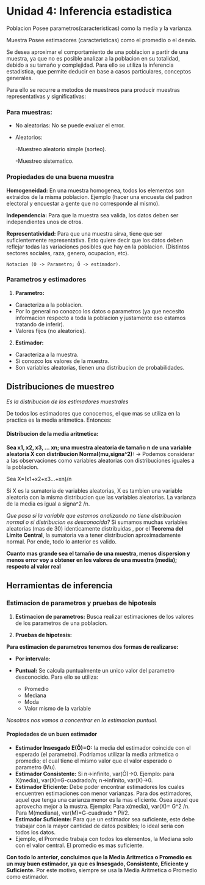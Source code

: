 # Unidad 4: Inferencia estadistica

Poblacion Posee parametros(caracteristicas) como la media y la varianza.

Muestra Posee estimadores (caracteristicas) como el promedio o el desvio.

Se desea aproximar el comportamiento de una poblacion a partir de una muestra, ya que no es posible analizar a la poblacion en su totalidad, debido a su tamaño y complejidad. Para ello se utiliza la inferencia estadistica, que permite deducir en base a casos particulares, conceptos generales.

Para ello se recurre a metodos de muestreos para producir muestras representativas y significativas:

### Para muestras:

* No aleatorias: No se puede evaluar el error.

* Aleatorios:

    -Muestreo aleatorio simple (sorteo).

    -Muestreo sistematico.

### Propiedades de una buena muestra
    
**Homogeneidad:** En una muestra homogenea, todos los elementos son extraidos de la misma poblacion. Ejemplo (hacer una encuesta del padron electoral y encuestar a gente que no corresponde al mismo).

**Independencia:** Para que la muestra sea valida, los datos deben ser independientes unos de otros.

**Representatividad:** Para que una muestra sirva, tiene que ser suficientemente representativa. Esto quiere decir que los datos deben reflejar todas las variaciones posibles que hay en la poblacion. (Distintos sectores sociales, raza, genero, ocupacion, etc).

`
    Notacion (O -> Parametro; Ô -> estimador).
`

### Parametros y estimadores

1) **Parametro:** 
* Caracteriza a la poblacion. 
* Por lo general no conozco los datos o parametros (ya que necesito informacion respecto a toda la poblacion y justamente eso estamos tratando de inferir). 
* Valores fijos (no aleatorios).

2) **Estimador:** 
* Caracteriza a la muestra. 
* Si conozco los valores de la muestra. 
* Son variables aleatorias, tienen una distribucion de probabilidades.


## Distribuciones de muestreo

*Es la distribucion de los estimadores muestrales*

De todos los estimadores que conocemos, el que mas se utiliza en la practica es la media aritmetica. Entonces: 

#### **Distribucion de la media aritmetica:** 

**Sea x1, x2, x3, ... xn; una muestra aleatoria de tamaño n de una variable aleatoria X con distribucion Normal(mu,signa^2):** -> Podemos considerar a las observaciones como variables aleatorias con distribuciones iguales a la poblacion. 

Sea X=(x1+x2+x3...+xn)/n

Si X es la sumatoria de variables aleatorias, X es tambien una variable aleatoria con la misma distribucion que las variables aleatorias.
La varianza de la media es igual a signa^2 /n.

*Que pasa si la variable que estamos analizando no tiene distribucion normal o si distribucion es desconocida?* Si sumamos muchas variables aleatorias (mas de 30) identicamente distribuidas , por el **Teorema del Limite Central**, la sumatoria va a tener distribucion aproximadamente normal. Por ende, todo lo anterior es valido.


**Cuanto mas grande sea el tamaño de una muestra, menos dispersion y menos error voy a obtener en los valores de una muestra (media); respecto al valor real**

## Herramientas de inferencia

### Estimacion de parametros y pruebas de hipotesis

1) **Estimacion de parametros:** Busca realizar estimaciones de los valores de los parametros de una poblacion. 

2) **Pruebas de hipotesis:**

**Para estimacion de parametros tenemos dos formas de realizarse:**

* **Por intervalo:** 

* **Puntual:** Se calcula puntualmente un unico valor del parametro desconocido. Para ello se utiliza: 
    - Promedio
    - Mediana
    - Moda
    - Valor mismo de la variable

*Nosotros nos vamos a concentrar en la estimacion puntual.*

#### Propiedades de un buen estimador

* **Estimador Insesgado E(Ô)=O:** la media del estimador coincide con el esperado (el parametro). Podriamos utilizar la media aritmetica o promedio; el cual tiene el mismo valor que el valor esperado o parametro (Mu).
* **Estimador Consistente:** Si n->infinito, var(Ô)->0.
    Ejemplo: para X(media), var(X)=G-cuadrado/n; n->infinito, var(X)->0.
* **Estimador Eficiente:** Debe poder encontrar estimadores los cuales encuentren estimaciones con menor varianzas. Para dos estimadores, aquel que tenga una carianza menor es la mas eficiente. Osea aquel que aprovecha mejor  a la mustra.
    Ejemplo: Para x(media), var(X)= G^2 /n. Para M(mediana), var(M)=G-cuadrado * Pi/2.
* **Estimador Suficiente:** Para que un estimador sea suficiente, este debe trabajar con la mayor cantidad de datos posibles; lo ideal seria con todos los datos.
* Ejemplo, el Promedio trabaja con todos los elementos, la Mediana solo con el valor central. El promedio es mas suficiente.    

**Con todo lo anterior, concluimos que la Media Aritmetica o Promedio es un muy buen estimador, ya que es Insesgado, Consistente, Eficiente y Suficiente.** Por este motivo, siempre se usa la Media Aritmetica o Promedio como estimador.
